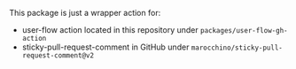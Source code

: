 This package is just a wrapper action for:
- user-flow action located in this repository under `packages/user-flow-gh-action`
- sticky-pull-request-comment in GitHub under `marocchino/sticky-pull-request-comment@v2`
